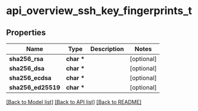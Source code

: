 # api_overview_ssh_key_fingerprints_t

## Properties
Name | Type | Description | Notes
------------ | ------------- | ------------- | -------------
**sha256_rsa** | **char \*** |  | [optional] 
**sha256_dsa** | **char \*** |  | [optional] 
**sha256_ecdsa** | **char \*** |  | [optional] 
**sha256_ed25519** | **char \*** |  | [optional] 

[[Back to Model list]](../README.md#documentation-for-models) [[Back to API list]](../README.md#documentation-for-api-endpoints) [[Back to README]](../README.md)


